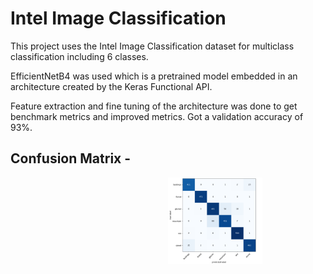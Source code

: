 
# Intel Image Classification

This project uses the Intel Image Classification dataset for multiclass classification including 6 classes.

EfficientNetB4 was used which is a pretrained model embedded in an architecture created by the Keras Functional API.

Feature extraction and fine tuning of the architecture was done to get benchmark metrics and improved metrics. Got a validation accuracy of 93%.



## Confusion Matrix -

<div style="margin-left: 50%;"><img src="confusion matrix.png" alt="confusion matrix" width="60%" height="60%"></div>
